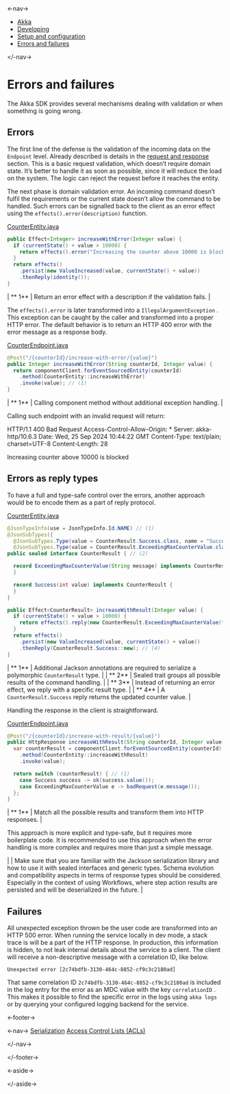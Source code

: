 

<-nav->

- [  Akka](../index.html)
- [  Developing](index.html)
- [  Setup and configuration](setup-and-configuration/index.html)
- [  Errors and failures](errors-and-failures.html)



</-nav->



# Errors and failures

The Akka SDK provides several mechanisms dealing with validation or when something is going wrong.

## [](about:blank#_errors) Errors

The first line of the defense is the validation of the incoming data on the `Endpoint` level. Already described is details in the [request and response](http-endpoints.html#_advanced_http_requests_and_responses) section. This is a basic request validation, which doesn’t require domain state. It’s better to handle it as soon as possible, since it will reduce the load on the system. The logic can reject the request before it reaches the entity.

The next phase is domain validation error. An incoming command doesn’t fulfil the requirements or the current state doesn’t allow the command to be handled. Such errors can be signalled back to the client as an error effect using the `effects().error(description)` function.

[CounterEntity.java](https://github.com/akka/akka-sdk/blob/main/samples/event-sourced-counter-brokers/src/main/java/counter/application/CounterEntity.java)
```java
public Effect<Integer> increaseWithError(Integer value) {
  if (currentState() + value > 10000) {
    return effects().error("Increasing the counter above 10000 is blocked"); // (1)
  }
  return effects()
    .persist(new ValueIncreased(value, currentState() + value))
    .thenReply(identity());
}
```

| **  1** | Return an error effect with a description if the validation fails. |

The `effects().error` is later transformed into a `IllegalArgumentException` . This exception can be caught by the caller and transformed into a proper HTTP error. The default behavior is to return an HTTP 400 error with the error message as a response body.

[CounterEndpoint.java](https://github.com/akka/akka-sdk/blob/main/samples/event-sourced-counter-brokers/src/main/java/counter/api/CounterEndpoint.java)
```java
@Post("/{counterId}/increase-with-error/{value}")
public Integer increaseWithError(String counterId, Integer value) {
  return componentClient.forEventSourcedEntity(counterId)
    .method(CounterEntity::increaseWithError)
    .invoke(value); // (1)
}
```

| **  1** | Calling component method without additional exception handling. |

Calling such endpoint with an invalid request will return:

HTTP/1.1 400 Bad Request
Access-Control-Allow-Origin: *
Server: akka-http/10.6.3
Date: Wed, 25 Sep 2024 10:44:22 GMT
Content-Type: text/plain; charset=UTF-8
Content-Length: 28

Increasing counter above 10000 is blocked
## [](about:blank#_errors_as_reply_types) Errors as reply types

To have a full and type-safe control over the errors, another approach would be to encode them as a part of reply protocol.

[CounterEntity.java](https://github.com/akka/akka-sdk/blob/main/samples/event-sourced-counter-brokers/src/main/java/counter/application/CounterEntity.java)
```java
@JsonTypeInfo(use = JsonTypeInfo.Id.NAME) // (1)
@JsonSubTypes({
  @JsonSubTypes.Type(value = CounterResult.Success.class, name = "Success"),
  @JsonSubTypes.Type(value = CounterResult.ExceedingMaxCounterValue.class, name = "ExceedingMaxCounterValue")})
public sealed interface CounterResult { // (2)

  record ExceedingMaxCounterValue(String message) implements CounterResult {
  }

  record Success(int value) implements CounterResult {
  }
}

public Effect<CounterResult> increaseWithResult(Integer value) {
  if (currentState() + value > 10000) {
    return effects().reply(new CounterResult.ExceedingMaxCounterValue("Increasing the counter above 10000 is blocked")); // (3)
  }
  return effects()
    .persist(new ValueIncreased(value, currentState() + value))
    .thenReply(CounterResult.Success::new); // (4)
}
```

| **  1** | Additional Jackson annotations are required to serialize a polymorphic `CounterResult`   type. |
| **  2** | Sealed trait groups all possible results of the command handling. |
| **  3** | Instead of returning an error effect, we reply with a specific result type. |
| **  4** | A `CounterResult.Success`   reply returns the updated counter value. |

Handling the response in the client is straightforward.

[CounterEndpoint.java](https://github.com/akka/akka-sdk/blob/main/samples/event-sourced-counter-brokers/src/main/java/counter/api/CounterEndpoint.java)
```java
@Post("/{counterId}/increase-with-result/{value}")
public HttpResponse increaseWithResult(String counterId, Integer value) {
  var counterResult = componentClient.forEventSourcedEntity(counterId)
    .method(CounterEntity::increaseWithResult)
    .invoke(value);

  return switch (counterResult) { // (1)
    case Success success -> ok(success.value());
    case ExceedingMaxCounterValue e -> badRequest(e.message());
  };
}
```

| **  1** | Match all the possible results and transform them into HTTP responses. |

This approach is more explicit and type-safe, but it requires more boilerplate code. It is recommended to use this approach when the error handling is more complex and requires more than just a simple message.

|  | Make sure that you are familiar with the Jackson serialization library and how to use it with sealed interfaces and generic types. Schema evolution and compatibility aspects in terms of response types should be considered. Especially in the context of using Workflows, where step action results are persisted and will be deserialized in the future. |

## [](about:blank#_failures) Failures

All unexpected exception thrown be the user code are transformed into an HTTP 500 error. When running the service locally in dev mode, a stack trace is will be a part of the HTTP response. In production, this information is hidden, to not leak internal details about the service to a client. The client will receive a non-descriptive message with a correlation ID, like below.


```none
Unexpected error [2c74bdfb-3130-464c-8852-cf9c3c2180ad]
```

That same correlation ID `2c74bdfb-3130-464c-8852-cf9c3c2180ad` is included in the log entry for the error as an MDC value with the key `correlationID` . This makes it possible to find the specific error in the logs using `akka logs` or by querying your configured logging backend for the service.



<-footer->


<-nav->
[Serialization](serialization.html) [Access Control Lists (ACLs)](access-control.html)

</-nav->


</-footer->


<-aside->


</-aside->
